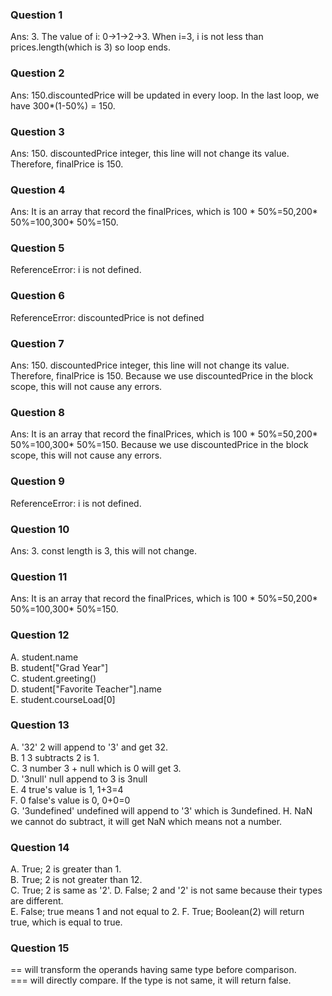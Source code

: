 ### Question 1
Ans: 3. The value of i: 0->1->2->3. When i=3, i is not less than prices.length(which is 3) so loop ends.
### Question 2
Ans: 150.discountedPrice will be updated in every loop. In the last loop, we have 300*(1-50%) = 150.
### Question 3
Ans: 150. discountedPrice integer, this line will not change its value. Therefore, finalPrice is 150.
### Question 4
Ans: It is an array that record the finalPrices, which is 100 * 50%=50,200* 50%=100,300* 50%=150.
### Question 5
ReferenceError: i is not defined.
### Question 6
ReferenceError: discountedPrice is not defined
### Question 7
Ans: 150. discountedPrice integer, this line will not change its value. Therefore, finalPrice is 150. Because we use discountedPrice in the block scope, this will not cause any errors.
### Question 8
Ans: It is an array that record the finalPrices, which is 100 * 50%=50,200* 50%=100,300* 50%=150. Because we use discountedPrice in the block scope, this will not cause any errors.
### Question 9
ReferenceError: i is not defined.
### Question 10
Ans: 3. const length is 3, this will not change.
### Question 11
Ans: It is an array that record the finalPrices, which is 100 * 50%=50,200* 50%=100,300* 50%=150. 
### Question 12
A. student.name  
B. student["Grad Year"]  
C. student.greeting()  
D. student["Favorite Teacher"].name  
E. student.courseLoad[0]  
### Question 13
A. '32' 2 will append to '3' and get 32.  
B. 1 3 subtracts 2 is 1.  
C. 3 number 3 + null which is 0 will get 3.  
D. '3null'  null append to 3 is 3null  
E. 4 true's value is 1, 1+3=4  
F. 0 false's value is 0, 0+0=0  
G. '3undefined' undefined will append to '3' which is 3undefined.
H. NaN  we cannot do subtract, it will get NaN which means not a number.  
### Question 14
A. True; 2 is greater than 1.  
B. True; 2 is not greater than 12.  
C. True; 2 is same as '2'.
D. False; 2 and '2' is not same because their types are different.  
E. False; true means 1 and not equal to 2.
F. True; Boolean(2) will return true, which is equal to true.  
### Question 15
== will transform the operands having same type before comparison.  
=== will directly compare. If the type is not same, it will return false.  

